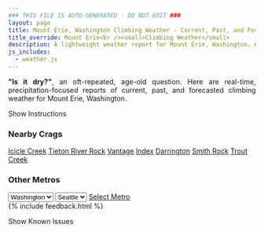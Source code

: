 ```yaml
---
### THIS FILE IS AUTO-GENERATED - DO NOT EDIT ###
layout: page
title: Mount Erie, Washington Climbing Weather - Current, Past, and Forecasted Report
title_override: Mount Erie<br /><small>Climbing Weather</small>
description: A lightweight weather report for Mount Erie, Washington. Optimized for slow internet connections.
js_includes:
  - weather.js
---
```


<section class="measure center lh-copy f5-ns f6 ph2 mv4" style="text-align: justify;">
<strong>"Is it dry?"</strong>, an oft-repeated, age-old question. Here are real-time,
precipitation-focused reports of current, past, and forecasted climbing weather for Mount Erie, Washington.
</section>

<p id="settings-toggle" class="mw5 b center tc hover-light-red black-70 pointer">Show Instructions</p>
<section id="settings" class="overflow-hidden" style="display:none;">
    <div class="mv2 ph2 center">
        <div class="fn f6 tc pv2">
            <p class="measure lh-copy center"><strong>Show/hide hourly forecasts</strong> by clicking the desired day.</p>
            <hr class="mw5 p0 mv2 o-60 b0 bt b--light-red light-red bg-light-red">
            <p class="measure lh-copy center"><strong>Current and Past conditions</strong> are measured by the nearest weather station. <strong>Forecast conditions</strong> are calculated and polled separately.</p>
            <hr class="mw5 p0 mv2 o-60 b0 bt b--light-red light-red bg-light-red">
            <p class="measure lh-copy center"><strong>Having issues?</strong> Try <a id="clear-cache" class="no-underline relative fancy-link light-red hover-light-red" href="#">clearing the local cache</a>.</p>
            <hr class="mw5 p0 mv2 o-60 b0 bt b--light-red light-red bg-light-red">
            <p class="measure lh-copy center">Weather data sourced from <a class="no-underline fancy-link relative light-red" target="_blank" href="https://www.weather.gov/documentation/services-web-api">weather.gov</a>.</p>
        </div>
    </div>
</section>
<section id="weather" data-crag="mount-erie-washington" class="mv4-ns mv3 ph2 center"></section>
<section id="nearby" class="tc lh-copy">
  <h3>Nearby Crags</h3>
<a class="nowrap no-underline fancy-link relative light-red mh3" href="/crags/icicle-creek-washington-weather.html">Icicle Creek</a>
<a class="nowrap no-underline fancy-link relative light-red mh3" href="/crags/tieton-river-rock-washington-weather.html">Tieton River Rock</a>
<a class="nowrap no-underline fancy-link relative light-red mh3" href="/crags/vantage-washington-weather.html">Vantage</a>
<a class="nowrap no-underline fancy-link relative light-red mh3" href="/crags/index-washington-weather.html">Index</a>
<a class="nowrap no-underline fancy-link relative light-red mh3" href="/crags/darrington-washington-weather.html">Darrington</a>
<a class="nowrap no-underline fancy-link relative light-red mh3" href="/crags/smith-rock-oregon-weather.html">Smith Rock</a>
<a class="nowrap no-underline fancy-link relative light-red mh3" href="/crags/trout-creek-oregon-weather.html">Trout Creek</a>
</section>
<section id="nearby" class="tc lh-copy">
  <h3>Other Metros</h3>
  <select class="ma1 bg-near-white pa2" id="stateSel">
    <option value="Texas">Texas</option>
    <option value="Washington" selected>Washington</option>
    <option value="Colorado">Colorado</option>
    <option value="Tennessee">Tennessee</option>
    <option value="Utah">Utah</option>
    <option value="California">California</option>
  </select>
  <select class="ma1 bg-near-white pa2" id="citySel">
    <option value="Seattle" selected>Seattle</option>
  </select>
  <a id="selectMetro" class="f6 link dim ph3 pv2 ma1 dib white bg-light-red" href="/crags/seattle-washington-weather.html">Select Metro</a>
  <script>
    var states = [];
    states["Texas"] = "Austin"
    states["Washington"] = "Seattle"
    states["Colorado"] = "Denver"
    states["Tennessee"] = "Nashville"
    states["Utah"] = "Salt Lake City"
    states["California"] = "San Francisco|Los Angeles"
  </script>
</section>
{% include feedback.html %}
<p id="issues-toggle" class="mw5 b center tc hover-light-red black-70 pointer">Show Known Issues</p>
<section id="issues" class="overflow-hidden tc f6">
</section>

<script>
  var weekly_SEW_123_109 = {"updated":"2022-07-29T04:40:25+00:00","units":"us","forecastGenerator":"BaselineForecastGenerator","generatedAt":"2022-07-29T08:39:36+00:00","updateTime":"2022-07-29T04:40:25+00:00","validTimes":"2022-07-28T22:00:00+00:00/P7DT6H","elevation":{"unitCode":"wmoUnit:m","value":238.9632},"periods":[{"number":1,"name":"Overnight","startTime":"2022-07-29T01:00:00-07:00","endTime":"2022-07-29T06:00:00-07:00","isDaytime":false,"temperature":60,"temperatureUnit":"F","temperatureTrend":null,"windSpeed":"5 mph","windDirection":"SSW","icon":"https://api.weather.gov/icons/land/night/few?size=medium","shortForecast":"Mostly Clear","detailedForecast":"Mostly clear, with a low around 60. South southwest wind around 5 mph."},{"number":2,"name":"Friday","startTime":"2022-07-29T06:00:00-07:00","endTime":"2022-07-29T18:00:00-07:00","isDaytime":true,"temperature":79,"temperatureUnit":"F","temperatureTrend":null,"windSpeed":"2 to 7 mph","windDirection":"SW","icon":"https://api.weather.gov/icons/land/day/few?size=medium","shortForecast":"Sunny","detailedForecast":"Sunny, with a high near 79. Southwest wind 2 to 7 mph."},{"number":3,"name":"Friday Night","startTime":"2022-07-29T18:00:00-07:00","endTime":"2022-07-30T06:00:00-07:00","isDaytime":false,"temperature":60,"temperatureUnit":"F","temperatureTrend":null,"windSpeed":"2 to 7 mph","windDirection":"SSW","icon":"https://api.weather.gov/icons/land/night/few?size=medium","shortForecast":"Mostly Clear","detailedForecast":"Mostly clear, with a low around 60. South southwest wind 2 to 7 mph."},{"number":4,"name":"Saturday","startTime":"2022-07-30T06:00:00-07:00","endTime":"2022-07-30T18:00:00-07:00","isDaytime":true,"temperature":80,"temperatureUnit":"F","temperatureTrend":null,"windSpeed":"3 mph","windDirection":"NNW","icon":"https://api.weather.gov/icons/land/day/few?size=medium","shortForecast":"Sunny","detailedForecast":"Sunny, with a high near 80. North northwest wind around 3 mph."},{"number":5,"name":"Saturday Night","startTime":"2022-07-30T18:00:00-07:00","endTime":"2022-07-31T06:00:00-07:00","isDaytime":false,"temperature":59,"temperatureUnit":"F","temperatureTrend":null,"windSpeed":"2 to 7 mph","windDirection":"NW","icon":"https://api.weather.gov/icons/land/night/few?size=medium","shortForecast":"Mostly Clear","detailedForecast":"Mostly clear, with a low around 59. Northwest wind 2 to 7 mph."},{"number":6,"name":"Sunday","startTime":"2022-07-31T06:00:00-07:00","endTime":"2022-07-31T18:00:00-07:00","isDaytime":true,"temperature":79,"temperatureUnit":"F","temperatureTrend":null,"windSpeed":"2 to 8 mph","windDirection":"WNW","icon":"https://api.weather.gov/icons/land/day/few?size=medium","shortForecast":"Sunny","detailedForecast":"Sunny, with a high near 79."},{"number":7,"name":"Sunday Night","startTime":"2022-07-31T18:00:00-07:00","endTime":"2022-08-01T06:00:00-07:00","isDaytime":false,"temperature":59,"temperatureUnit":"F","temperatureTrend":null,"windSpeed":"6 to 13 mph","windDirection":"SW","icon":"https://api.weather.gov/icons/land/night/sct/rain,20?size=medium","shortForecast":"Partly Cloudy then Slight Chance Light Rain","detailedForecast":"A slight chance of rain after 5am. Partly cloudy, with a low around 59. Chance of precipitation is 20%."},{"number":8,"name":"Monday","startTime":"2022-08-01T06:00:00-07:00","endTime":"2022-08-01T18:00:00-07:00","isDaytime":true,"temperature":73,"temperatureUnit":"F","temperatureTrend":null,"windSpeed":"9 to 14 mph","windDirection":"SSW","icon":"https://api.weather.gov/icons/land/day/rain/bkn?size=medium","shortForecast":"Slight Chance Light Rain then Partly Sunny","detailedForecast":"A slight chance of rain before 11am. Partly sunny, with a high near 73."},{"number":9,"name":"Monday Night","startTime":"2022-08-01T18:00:00-07:00","endTime":"2022-08-02T06:00:00-07:00","isDaytime":false,"temperature":57,"temperatureUnit":"F","temperatureTrend":null,"windSpeed":"15 mph","windDirection":"WSW","icon":"https://api.weather.gov/icons/land/night/rain?size=medium","shortForecast":"Slight Chance Light Rain","detailedForecast":"A slight chance of rain after 11pm. Mostly cloudy, with a low around 57."},{"number":10,"name":"Tuesday","startTime":"2022-08-02T06:00:00-07:00","endTime":"2022-08-02T18:00:00-07:00","isDaytime":true,"temperature":71,"temperatureUnit":"F","temperatureTrend":null,"windSpeed":"9 to 13 mph","windDirection":"SW","icon":"https://api.weather.gov/icons/land/day/rain?size=medium","shortForecast":"Slight Chance Light Rain","detailedForecast":"A slight chance of rain before 5pm. Partly sunny, with a high near 71."},{"number":11,"name":"Tuesday Night","startTime":"2022-08-02T18:00:00-07:00","endTime":"2022-08-03T06:00:00-07:00","isDaytime":false,"temperature":55,"temperatureUnit":"F","temperatureTrend":null,"windSpeed":"13 mph","windDirection":"WSW","icon":"https://api.weather.gov/icons/land/night/bkn/rain?size=medium","shortForecast":"Mostly Cloudy then Slight Chance Light Rain","detailedForecast":"A slight chance of rain after 5am. Mostly cloudy, with a low around 55."},{"number":12,"name":"Wednesday","startTime":"2022-08-03T06:00:00-07:00","endTime":"2022-08-03T18:00:00-07:00","isDaytime":true,"temperature":70,"temperatureUnit":"F","temperatureTrend":null,"windSpeed":"5 to 13 mph","windDirection":"WSW","icon":"https://api.weather.gov/icons/land/day/rain?size=medium","shortForecast":"Slight Chance Light Rain","detailedForecast":"A slight chance of rain. Partly sunny, with a high near 70."},{"number":13,"name":"Wednesday Night","startTime":"2022-08-03T18:00:00-07:00","endTime":"2022-08-04T06:00:00-07:00","isDaytime":false,"temperature":55,"temperatureUnit":"F","temperatureTrend":null,"windSpeed":"6 to 10 mph","windDirection":"WSW","icon":"https://api.weather.gov/icons/land/night/rain?size=medium","shortForecast":"Chance Light Rain","detailedForecast":"A chance of rain. Partly cloudy, with a low around 55."},{"number":14,"name":"Thursday","startTime":"2022-08-04T06:00:00-07:00","endTime":"2022-08-04T18:00:00-07:00","isDaytime":true,"temperature":70,"temperatureUnit":"F","temperatureTrend":null,"windSpeed":"7 mph","windDirection":"SW","icon":"https://api.weather.gov/icons/land/day/rain?size=medium","shortForecast":"Chance Light Rain","detailedForecast":"A chance of rain. Mostly sunny, with a high near 70."}]}
  var hourly_SEW_123_109 = {"@context":["https://geojson.org/geojson-ld/geojson-context.jsonld",{"@version":"1.1","wx":"https://api.weather.gov/ontology#","geo":"http://www.opengis.net/ont/geosparql#","unit":"http://codes.wmo.int/common/unit/","@vocab":"https://api.weather.gov/ontology#"}],"type":"Feature","geometry":{"type":"Polygon","coordinates":[[[-122.6330782,48.4707685],[-122.6267295,48.4503975],[-122.596024,48.454603500000005],[-122.6023661,48.474974700000004],[-122.6330782,48.4707685]]]},"properties":{"updated":"2022-07-29T04:40:25+00:00","units":"us","forecastGenerator":"HourlyForecastGenerator","generatedAt":"2022-07-29T08:39:37+00:00","updateTime":"2022-07-29T04:40:25+00:00","validTimes":"2022-07-28T22:00:00+00:00/P7DT6H","elevation":{"unitCode":"wmoUnit:m","value":238.9632},"periods":[{"number":1,"name":"","startTime":"2022-07-29T01:00:00-07:00","endTime":"2022-07-29T02:00:00-07:00","isDaytime":false,"temperature":63,"temperatureUnit":"F","temperatureTrend":null,"windSpeed":"5 mph","windDirection":"SSW","icon":"https://api.weather.gov/icons/land/night/few?size=small","shortForecast":"Mostly Clear","detailedForecast":""},{"number":2,"name":"","startTime":"2022-07-29T02:00:00-07:00","endTime":"2022-07-29T03:00:00-07:00","isDaytime":false,"temperature":62,"temperatureUnit":"F","temperatureTrend":null,"windSpeed":"5 mph","windDirection":"S","icon":"https://api.weather.gov/icons/land/night/few?size=small","shortForecast":"Mostly Clear","detailedForecast":""},{"number":3,"name":"","startTime":"2022-07-29T03:00:00-07:00","endTime":"2022-07-29T04:00:00-07:00","isDaytime":false,"temperature":62,"temperatureUnit":"F","temperatureTrend":null,"windSpeed":"5 mph","windDirection":"S","icon":"https://api.weather.gov/icons/land/night/few?size=small","shortForecast":"Mostly Clear","detailedForecast":""},{"number":4,"name":"","startTime":"2022-07-29T04:00:00-07:00","endTime":"2022-07-29T05:00:00-07:00","isDaytime":false,"temperature":61,"temperatureUnit":"F","temperatureTrend":null,"windSpeed":"5 mph","windDirection":"S","icon":"https://api.weather.gov/icons/land/night/few?size=small","shortForecast":"Mostly Clear","detailedForecast":""},{"number":5,"name":"","startTime":"2022-07-29T05:00:00-07:00","endTime":"2022-07-29T06:00:00-07:00","isDaytime":false,"temperature":60,"temperatureUnit":"F","temperatureTrend":null,"windSpeed":"3 mph","windDirection":"S","icon":"https://api.weather.gov/icons/land/night/few?size=small","shortForecast":"Mostly Clear","detailedForecast":""},{"number":6,"name":"","startTime":"2022-07-29T06:00:00-07:00","endTime":"2022-07-29T07:00:00-07:00","isDaytime":true,"temperature":61,"temperatureUnit":"F","temperatureTrend":null,"windSpeed":"3 mph","windDirection":"S","icon":"https://api.weather.gov/icons/land/day/few?size=small","shortForecast":"Sunny","detailedForecast":""},{"number":7,"name":"","startTime":"2022-07-29T07:00:00-07:00","endTime":"2022-07-29T08:00:00-07:00","isDaytime":true,"temperature":63,"temperatureUnit":"F","temperatureTrend":null,"windSpeed":"3 mph","windDirection":"S","icon":"https://api.weather.gov/icons/land/day/few?size=small","shortForecast":"Sunny","detailedForecast":""},{"number":8,"name":"","startTime":"2022-07-29T08:00:00-07:00","endTime":"2022-07-29T09:00:00-07:00","isDaytime":true,"temperature":65,"temperatureUnit":"F","temperatureTrend":null,"windSpeed":"2 mph","windDirection":"SSW","icon":"https://api.weather.gov/icons/land/day/few?size=small","shortForecast":"Sunny","detailedForecast":""},{"number":9,"name":"","startTime":"2022-07-29T09:00:00-07:00","endTime":"2022-07-29T10:00:00-07:00","isDaytime":true,"temperature":68,"temperatureUnit":"F","temperatureTrend":null,"windSpeed":"2 mph","windDirection":"SSW","icon":"https://api.weather.gov/icons/land/day/few?size=small","shortForecast":"Sunny","detailedForecast":""},{"number":10,"name":"","startTime":"2022-07-29T10:00:00-07:00","endTime":"2022-07-29T11:00:00-07:00","isDaytime":true,"temperature":70,"temperatureUnit":"F","temperatureTrend":null,"windSpeed":"2 mph","windDirection":"SSW","icon":"https://api.weather.gov/icons/land/day/few?size=small","shortForecast":"Sunny","detailedForecast":""},{"number":11,"name":"","startTime":"2022-07-29T11:00:00-07:00","endTime":"2022-07-29T12:00:00-07:00","isDaytime":true,"temperature":73,"temperatureUnit":"F","temperatureTrend":null,"windSpeed":"2 mph","windDirection":"SW","icon":"https://api.weather.gov/icons/land/day/few?size=small","shortForecast":"Sunny","detailedForecast":""},{"number":12,"name":"","startTime":"2022-07-29T12:00:00-07:00","endTime":"2022-07-29T13:00:00-07:00","isDaytime":true,"temperature":75,"temperatureUnit":"F","temperatureTrend":null,"windSpeed":"2 mph","windDirection":"SW","icon":"https://api.weather.gov/icons/land/day/skc?size=small","shortForecast":"Sunny","detailedForecast":""},{"number":13,"name":"","startTime":"2022-07-29T13:00:00-07:00","endTime":"2022-07-29T14:00:00-07:00","isDaytime":true,"temperature":76,"temperatureUnit":"F","temperatureTrend":null,"windSpeed":"2 mph","windDirection":"SW","icon":"https://api.weather.gov/icons/land/day/few?size=small","shortForecast":"Sunny","detailedForecast":""},{"number":14,"name":"","startTime":"2022-07-29T14:00:00-07:00","endTime":"2022-07-29T15:00:00-07:00","isDaytime":true,"temperature":77,"temperatureUnit":"F","temperatureTrend":null,"windSpeed":"6 mph","windDirection":"WSW","icon":"https://api.weather.gov/icons/land/day/few?size=small","shortForecast":"Sunny","detailedForecast":""},{"number":15,"name":"","startTime":"2022-07-29T15:00:00-07:00","endTime":"2022-07-29T16:00:00-07:00","isDaytime":true,"temperature":77,"temperatureUnit":"F","temperatureTrend":null,"windSpeed":"6 mph","windDirection":"WSW","icon":"https://api.weather.gov/icons/land/day/few?size=small","shortForecast":"Sunny","detailedForecast":""},{"number":16,"name":"","startTime":"2022-07-29T16:00:00-07:00","endTime":"2022-07-29T17:00:00-07:00","isDaytime":true,"temperature":78,"temperatureUnit":"F","temperatureTrend":null,"windSpeed":"6 mph","windDirection":"WSW","icon":"https://api.weather.gov/icons/land/day/few?size=small","shortForecast":"Sunny","detailedForecast":""},{"number":17,"name":"","startTime":"2022-07-29T17:00:00-07:00","endTime":"2022-07-29T18:00:00-07:00","isDaytime":true,"temperature":78,"temperatureUnit":"F","temperatureTrend":null,"windSpeed":"7 mph","windDirection":"SW","icon":"https://api.weather.gov/icons/land/day/few?size=small","shortForecast":"Sunny","detailedForecast":""},{"number":18,"name":"","startTime":"2022-07-29T18:00:00-07:00","endTime":"2022-07-29T19:00:00-07:00","isDaytime":false,"temperature":78,"temperatureUnit":"F","temperatureTrend":null,"windSpeed":"7 mph","windDirection":"SW","icon":"https://api.weather.gov/icons/land/night/few?size=small","shortForecast":"Mostly Clear","detailedForecast":""},{"number":19,"name":"","startTime":"2022-07-29T19:00:00-07:00","endTime":"2022-07-29T20:00:00-07:00","isDaytime":false,"temperature":76,"temperatureUnit":"F","temperatureTrend":null,"windSpeed":"7 mph","windDirection":"SW","icon":"https://api.weather.gov/icons/land/night/few?size=small","shortForecast":"Mostly Clear","detailedForecast":""},{"number":20,"name":"","startTime":"2022-07-29T20:00:00-07:00","endTime":"2022-07-29T21:00:00-07:00","isDaytime":false,"temperature":72,"temperatureUnit":"F","temperatureTrend":null,"windSpeed":"6 mph","windDirection":"SW","icon":"https://api.weather.gov/icons/land/night/few?size=small","shortForecast":"Mostly Clear","detailedForecast":""},{"number":21,"name":"","startTime":"2022-07-29T21:00:00-07:00","endTime":"2022-07-29T22:00:00-07:00","isDaytime":false,"temperature":69,"temperatureUnit":"F","temperatureTrend":null,"windSpeed":"6 mph","windDirection":"SW","icon":"https://api.weather.gov/icons/land/night/few?size=small","shortForecast":"Mostly Clear","detailedForecast":""},{"number":22,"name":"","startTime":"2022-07-29T22:00:00-07:00","endTime":"2022-07-29T23:00:00-07:00","isDaytime":false,"temperature":67,"temperatureUnit":"F","temperatureTrend":null,"windSpeed":"6 mph","windDirection":"SW","icon":"https://api.weather.gov/icons/land/night/skc?size=small","shortForecast":"Clear","detailedForecast":""},{"number":23,"name":"","startTime":"2022-07-29T23:00:00-07:00","endTime":"2022-07-30T00:00:00-07:00","isDaytime":false,"temperature":65,"temperatureUnit":"F","temperatureTrend":null,"windSpeed":"3 mph","windDirection":"SSW","icon":"https://api.weather.gov/icons/land/night/few?size=small","shortForecast":"Mostly Clear","detailedForecast":""},{"number":24,"name":"","startTime":"2022-07-30T00:00:00-07:00","endTime":"2022-07-30T01:00:00-07:00","isDaytime":false,"temperature":64,"temperatureUnit":"F","temperatureTrend":null,"windSpeed":"3 mph","windDirection":"SSW","icon":"https://api.weather.gov/icons/land/night/few?size=small","shortForecast":"Mostly Clear","detailedForecast":""},{"number":25,"name":"","startTime":"2022-07-30T01:00:00-07:00","endTime":"2022-07-30T02:00:00-07:00","isDaytime":false,"temperature":63,"temperatureUnit":"F","temperatureTrend":null,"windSpeed":"3 mph","windDirection":"SSW","icon":"https://api.weather.gov/icons/land/night/few?size=small","shortForecast":"Mostly Clear","detailedForecast":""},{"number":26,"name":"","startTime":"2022-07-30T02:00:00-07:00","endTime":"2022-07-30T03:00:00-07:00","isDaytime":false,"temperature":62,"temperatureUnit":"F","temperatureTrend":null,"windSpeed":"2 mph","windDirection":"S","icon":"https://api.weather.gov/icons/land/night/few?size=small","shortForecast":"Mostly Clear","detailedForecast":""},{"number":27,"name":"","startTime":"2022-07-30T03:00:00-07:00","endTime":"2022-07-30T04:00:00-07:00","isDaytime":false,"temperature":61,"temperatureUnit":"F","temperatureTrend":null,"windSpeed":"2 mph","windDirection":"S","icon":"https://api.weather.gov/icons/land/night/few?size=small","shortForecast":"Mostly Clear","detailedForecast":""},{"number":28,"name":"","startTime":"2022-07-30T04:00:00-07:00","endTime":"2022-07-30T05:00:00-07:00","isDaytime":false,"temperature":61,"temperatureUnit":"F","temperatureTrend":null,"windSpeed":"2 mph","windDirection":"S","icon":"https://api.weather.gov/icons/land/night/few?size=small","shortForecast":"Mostly Clear","detailedForecast":""},{"number":29,"name":"","startTime":"2022-07-30T05:00:00-07:00","endTime":"2022-07-30T06:00:00-07:00","isDaytime":false,"temperature":61,"temperatureUnit":"F","temperatureTrend":null,"windSpeed":"2 mph","windDirection":"ESE","icon":"https://api.weather.gov/icons/land/night/few?size=small","shortForecast":"Mostly Clear","detailedForecast":""},{"number":30,"name":"","startTime":"2022-07-30T06:00:00-07:00","endTime":"2022-07-30T07:00:00-07:00","isDaytime":true,"temperature":62,"temperatureUnit":"F","temperatureTrend":null,"windSpeed":"2 mph","windDirection":"ESE","icon":"https://api.weather.gov/icons/land/day/few?size=small","shortForecast":"Sunny","detailedForecast":""},{"number":31,"name":"","startTime":"2022-07-30T07:00:00-07:00","endTime":"2022-07-30T08:00:00-07:00","isDaytime":true,"temperature":64,"temperatureUnit":"F","temperatureTrend":null,"windSpeed":"2 mph","windDirection":"ESE","icon":"https://api.weather.gov/icons/land/day/few?size=small","shortForecast":"Sunny","detailedForecast":""},{"number":32,"name":"","startTime":"2022-07-30T08:00:00-07:00","endTime":"2022-07-30T09:00:00-07:00","isDaytime":true,"temperature":66,"temperatureUnit":"F","temperatureTrend":null,"windSpeed":"2 mph","windDirection":"N","icon":"https://api.weather.gov/icons/land/day/few?size=small","shortForecast":"Sunny","detailedForecast":""},{"number":33,"name":"","startTime":"2022-07-30T09:00:00-07:00","endTime":"2022-07-30T10:00:00-07:00","isDaytime":true,"temperature":68,"temperatureUnit":"F","temperatureTrend":null,"windSpeed":"2 mph","windDirection":"N","icon":"https://api.weather.gov/icons/land/day/few?size=small","shortForecast":"Sunny","detailedForecast":""},{"number":34,"name":"","startTime":"2022-07-30T10:00:00-07:00","endTime":"2022-07-30T11:00:00-07:00","isDaytime":true,"temperature":71,"temperatureUnit":"F","temperatureTrend":null,"windSpeed":"2 mph","windDirection":"N","icon":"https://api.weather.gov/icons/land/day/few?size=small","shortForecast":"Sunny","detailedForecast":""},{"number":35,"name":"","startTime":"2022-07-30T11:00:00-07:00","endTime":"2022-07-30T12:00:00-07:00","isDaytime":true,"temperature":73,"temperatureUnit":"F","temperatureTrend":null,"windSpeed":"3 mph","windDirection":"NW","icon":"https://api.weather.gov/icons/land/day/few?size=small","shortForecast":"Sunny","detailedForecast":""},{"number":36,"name":"","startTime":"2022-07-30T12:00:00-07:00","endTime":"2022-07-30T13:00:00-07:00","isDaytime":true,"temperature":75,"temperatureUnit":"F","temperatureTrend":null,"windSpeed":"3 mph","windDirection":"NW","icon":"https://api.weather.gov/icons/land/day/few?size=small","shortForecast":"Sunny","detailedForecast":""},{"number":37,"name":"","startTime":"2022-07-30T13:00:00-07:00","endTime":"2022-07-30T14:00:00-07:00","isDaytime":true,"temperature":76,"temperatureUnit":"F","temperatureTrend":null,"windSpeed":"3 mph","windDirection":"NW","icon":"https://api.weather.gov/icons/land/day/few?size=small","shortForecast":"Sunny","detailedForecast":""},{"number":38,"name":"","startTime":"2022-07-30T14:00:00-07:00","endTime":"2022-07-30T15:00:00-07:00","isDaytime":true,"temperature":77,"temperatureUnit":"F","temperatureTrend":null,"windSpeed":"3 mph","windDirection":"WNW","icon":"https://api.weather.gov/icons/land/day/few?size=small","shortForecast":"Sunny","detailedForecast":""},{"number":39,"name":"","startTime":"2022-07-30T15:00:00-07:00","endTime":"2022-07-30T16:00:00-07:00","isDaytime":true,"temperature":78,"temperatureUnit":"F","temperatureTrend":null,"windSpeed":"3 mph","windDirection":"WNW","icon":"https://api.weather.gov/icons/land/day/few?size=small","shortForecast":"Sunny","detailedForecast":""},{"number":40,"name":"","startTime":"2022-07-30T16:00:00-07:00","endTime":"2022-07-30T17:00:00-07:00","isDaytime":true,"temperature":78,"temperatureUnit":"F","temperatureTrend":null,"windSpeed":"3 mph","windDirection":"WNW","icon":"https://api.weather.gov/icons/land/day/few?size=small","shortForecast":"Sunny","detailedForecast":""},{"number":41,"name":"","startTime":"2022-07-30T17:00:00-07:00","endTime":"2022-07-30T18:00:00-07:00","isDaytime":true,"temperature":78,"temperatureUnit":"F","temperatureTrend":null,"windSpeed":"3 mph","windDirection":"WNW","icon":"https://api.weather.gov/icons/land/day/few?size=small","shortForecast":"Sunny","detailedForecast":""},{"number":42,"name":"","startTime":"2022-07-30T18:00:00-07:00","endTime":"2022-07-30T19:00:00-07:00","isDaytime":false,"temperature":77,"temperatureUnit":"F","temperatureTrend":null,"windSpeed":"3 mph","windDirection":"WNW","icon":"https://api.weather.gov/icons/land/night/few?size=small","shortForecast":"Mostly Clear","detailedForecast":""},{"number":43,"name":"","startTime":"2022-07-30T19:00:00-07:00","endTime":"2022-07-30T20:00:00-07:00","isDaytime":false,"temperature":75,"temperatureUnit":"F","temperatureTrend":null,"windSpeed":"3 mph","windDirection":"WNW","icon":"https://api.weather.gov/icons/land/night/few?size=small","shortForecast":"Mostly Clear","detailedForecast":""},{"number":44,"name":"","startTime":"2022-07-30T20:00:00-07:00","endTime":"2022-07-30T21:00:00-07:00","isDaytime":false,"temperature":73,"temperatureUnit":"F","temperatureTrend":null,"windSpeed":"2 mph","windDirection":"W","icon":"https://api.weather.gov/icons/land/night/few?size=small","shortForecast":"Mostly Clear","detailedForecast":""},{"number":45,"name":"","startTime":"2022-07-30T21:00:00-07:00","endTime":"2022-07-30T22:00:00-07:00","isDaytime":false,"temperature":71,"temperatureUnit":"F","temperatureTrend":null,"windSpeed":"2 mph","windDirection":"W","icon":"https://api.weather.gov/icons/land/night/few?size=small","shortForecast":"Mostly Clear","detailedForecast":""},{"number":46,"name":"","startTime":"2022-07-30T22:00:00-07:00","endTime":"2022-07-30T23:00:00-07:00","isDaytime":false,"temperature":68,"temperatureUnit":"F","temperatureTrend":null,"windSpeed":"2 mph","windDirection":"W","icon":"https://api.weather.gov/icons/land/night/few?size=small","shortForecast":"Mostly Clear","detailedForecast":""},{"number":47,"name":"","startTime":"2022-07-30T23:00:00-07:00","endTime":"2022-07-31T00:00:00-07:00","isDaytime":false,"temperature":66,"temperatureUnit":"F","temperatureTrend":null,"windSpeed":"2 mph","windDirection":"NNW","icon":"https://api.weather.gov/icons/land/night/few?size=small","shortForecast":"Mostly Clear","detailedForecast":""},{"number":48,"name":"","startTime":"2022-07-31T00:00:00-07:00","endTime":"2022-07-31T01:00:00-07:00","isDaytime":false,"temperature":65,"temperatureUnit":"F","temperatureTrend":null,"windSpeed":"2 mph","windDirection":"NNW","icon":"https://api.weather.gov/icons/land/night/few?size=small","shortForecast":"Mostly Clear","detailedForecast":""},{"number":49,"name":"","startTime":"2022-07-31T01:00:00-07:00","endTime":"2022-07-31T02:00:00-07:00","isDaytime":false,"temperature":64,"temperatureUnit":"F","temperatureTrend":null,"windSpeed":"2 mph","windDirection":"NNW","icon":"https://api.weather.gov/icons/land/night/few?size=small","shortForecast":"Mostly Clear","detailedForecast":""},{"number":50,"name":"","startTime":"2022-07-31T02:00:00-07:00","endTime":"2022-07-31T03:00:00-07:00","isDaytime":false,"temperature":63,"temperatureUnit":"F","temperatureTrend":null,"windSpeed":"5 mph","windDirection":"N","icon":"https://api.weather.gov/icons/land/night/few?size=small","shortForecast":"Mostly Clear","detailedForecast":""},{"number":51,"name":"","startTime":"2022-07-31T03:00:00-07:00","endTime":"2022-07-31T04:00:00-07:00","isDaytime":false,"temperature":62,"temperatureUnit":"F","temperatureTrend":null,"windSpeed":"5 mph","windDirection":"N","icon":"https://api.weather.gov/icons/land/night/few?size=small","shortForecast":"Mostly Clear","detailedForecast":""},{"number":52,"name":"","startTime":"2022-07-31T04:00:00-07:00","endTime":"2022-07-31T05:00:00-07:00","isDaytime":false,"temperature":61,"temperatureUnit":"F","temperatureTrend":null,"windSpeed":"5 mph","windDirection":"N","icon":"https://api.weather.gov/icons/land/night/few?size=small","shortForecast":"Mostly Clear","detailedForecast":""},{"number":53,"name":"","startTime":"2022-07-31T05:00:00-07:00","endTime":"2022-07-31T06:00:00-07:00","isDaytime":false,"temperature":61,"temperatureUnit":"F","temperatureTrend":null,"windSpeed":"7 mph","windDirection":"NNW","icon":"https://api.weather.gov/icons/land/night/few?size=small","shortForecast":"Mostly Clear","detailedForecast":""},{"number":54,"name":"","startTime":"2022-07-31T06:00:00-07:00","endTime":"2022-07-31T07:00:00-07:00","isDaytime":true,"temperature":62,"temperatureUnit":"F","temperatureTrend":null,"windSpeed":"7 mph","windDirection":"NNW","icon":"https://api.weather.gov/icons/land/day/few?size=small","shortForecast":"Sunny","detailedForecast":""},{"number":55,"name":"","startTime":"2022-07-31T07:00:00-07:00","endTime":"2022-07-31T08:00:00-07:00","isDaytime":true,"temperature":63,"temperatureUnit":"F","temperatureTrend":null,"windSpeed":"7 mph","windDirection":"NNW","icon":"https://api.weather.gov/icons/land/day/few?size=small","shortForecast":"Sunny","detailedForecast":""},{"number":56,"name":"","startTime":"2022-07-31T08:00:00-07:00","endTime":"2022-07-31T09:00:00-07:00","isDaytime":true,"temperature":65,"temperatureUnit":"F","temperatureTrend":null,"windSpeed":"6 mph","windDirection":"NNW","icon":"https://api.weather.gov/icons/land/day/few?size=small","shortForecast":"Sunny","detailedForecast":""},{"number":57,"name":"","startTime":"2022-07-31T09:00:00-07:00","endTime":"2022-07-31T10:00:00-07:00","isDaytime":true,"temperature":67,"temperatureUnit":"F","temperatureTrend":null,"windSpeed":"6 mph","windDirection":"NNW","icon":"https://api.weather.gov/icons/land/day/few?size=small","shortForecast":"Sunny","detailedForecast":""},{"number":58,"name":"","startTime":"2022-07-31T10:00:00-07:00","endTime":"2022-07-31T11:00:00-07:00","isDaytime":true,"temperature":70,"temperatureUnit":"F","temperatureTrend":null,"windSpeed":"6 mph","windDirection":"NNW","icon":"https://api.weather.gov/icons/land/day/few?size=small","shortForecast":"Sunny","detailedForecast":""},{"number":59,"name":"","startTime":"2022-07-31T11:00:00-07:00","endTime":"2022-07-31T12:00:00-07:00","isDaytime":true,"temperature":72,"temperatureUnit":"F","temperatureTrend":null,"windSpeed":"2 mph","windDirection":"WNW","icon":"https://api.weather.gov/icons/land/day/few?size=small","shortForecast":"Sunny","detailedForecast":""},{"number":60,"name":"","startTime":"2022-07-31T12:00:00-07:00","endTime":"2022-07-31T13:00:00-07:00","isDaytime":true,"temperature":74,"temperatureUnit":"F","temperatureTrend":null,"windSpeed":"2 mph","windDirection":"WNW","icon":"https://api.weather.gov/icons/land/day/few?size=small","shortForecast":"Sunny","detailedForecast":""},{"number":61,"name":"","startTime":"2022-07-31T13:00:00-07:00","endTime":"2022-07-31T14:00:00-07:00","isDaytime":true,"temperature":76,"temperatureUnit":"F","temperatureTrend":null,"windSpeed":"2 mph","windDirection":"WNW","icon":"https://api.weather.gov/icons/land/day/few?size=small","shortForecast":"Sunny","detailedForecast":""},{"number":62,"name":"","startTime":"2022-07-31T14:00:00-07:00","endTime":"2022-07-31T15:00:00-07:00","isDaytime":true,"temperature":77,"temperatureUnit":"F","temperatureTrend":null,"windSpeed":"7 mph","windDirection":"NW","icon":"https://api.weather.gov/icons/land/day/few?size=small","shortForecast":"Sunny","detailedForecast":""},{"number":63,"name":"","startTime":"2022-07-31T15:00:00-07:00","endTime":"2022-07-31T16:00:00-07:00","isDaytime":true,"temperature":78,"temperatureUnit":"F","temperatureTrend":null,"windSpeed":"7 mph","windDirection":"NW","icon":"https://api.weather.gov/icons/land/day/few?size=small","shortForecast":"Sunny","detailedForecast":""},{"number":64,"name":"","startTime":"2022-07-31T16:00:00-07:00","endTime":"2022-07-31T17:00:00-07:00","isDaytime":true,"temperature":78,"temperatureUnit":"F","temperatureTrend":null,"windSpeed":"7 mph","windDirection":"NW","icon":"https://api.weather.gov/icons/land/day/few?size=small","shortForecast":"Sunny","detailedForecast":""},{"number":65,"name":"","startTime":"2022-07-31T17:00:00-07:00","endTime":"2022-07-31T18:00:00-07:00","isDaytime":true,"temperature":78,"temperatureUnit":"F","temperatureTrend":null,"windSpeed":"8 mph","windDirection":"W","icon":"https://api.weather.gov/icons/land/day/few?size=small","shortForecast":"Sunny","detailedForecast":""},{"number":66,"name":"","startTime":"2022-07-31T18:00:00-07:00","endTime":"2022-07-31T19:00:00-07:00","isDaytime":false,"temperature":77,"temperatureUnit":"F","temperatureTrend":null,"windSpeed":"8 mph","windDirection":"W","icon":"https://api.weather.gov/icons/land/night/few?size=small","shortForecast":"Mostly Clear","detailedForecast":""},{"number":67,"name":"","startTime":"2022-07-31T19:00:00-07:00","endTime":"2022-07-31T20:00:00-07:00","isDaytime":false,"temperature":75,"temperatureUnit":"F","temperatureTrend":null,"windSpeed":"8 mph","windDirection":"W","icon":"https://api.weather.gov/icons/land/night/few?size=small","shortForecast":"Mostly Clear","detailedForecast":""},{"number":68,"name":"","startTime":"2022-07-31T20:00:00-07:00","endTime":"2022-07-31T21:00:00-07:00","isDaytime":false,"temperature":72,"temperatureUnit":"F","temperatureTrend":null,"windSpeed":"7 mph","windDirection":"WSW","icon":"https://api.weather.gov/icons/land/night/sct?size=small","shortForecast":"Partly Cloudy","detailedForecast":""},{"number":69,"name":"","startTime":"2022-07-31T21:00:00-07:00","endTime":"2022-07-31T22:00:00-07:00","isDaytime":false,"temperature":69,"temperatureUnit":"F","temperatureTrend":null,"windSpeed":"7 mph","windDirection":"WSW","icon":"https://api.weather.gov/icons/land/night/sct?size=small","shortForecast":"Partly Cloudy","detailedForecast":""},{"number":70,"name":"","startTime":"2022-07-31T22:00:00-07:00","endTime":"2022-07-31T23:00:00-07:00","isDaytime":false,"temperature":66,"temperatureUnit":"F","temperatureTrend":null,"windSpeed":"7 mph","windDirection":"WSW","icon":"https://api.weather.gov/icons/land/night/sct?size=small","shortForecast":"Partly Cloudy","detailedForecast":""},{"number":71,"name":"","startTime":"2022-07-31T23:00:00-07:00","endTime":"2022-08-01T00:00:00-07:00","isDaytime":false,"temperature":64,"temperatureUnit":"F","temperatureTrend":null,"windSpeed":"6 mph","windDirection":"SSW","icon":"https://api.weather.gov/icons/land/night/sct?size=small","shortForecast":"Partly Cloudy","detailedForecast":""},{"number":72,"name":"","startTime":"2022-08-01T00:00:00-07:00","endTime":"2022-08-01T01:00:00-07:00","isDaytime":false,"temperature":62,"temperatureUnit":"F","temperatureTrend":null,"windSpeed":"6 mph","windDirection":"SSW","icon":"https://api.weather.gov/icons/land/night/sct?size=small","shortForecast":"Partly Cloudy","detailedForecast":""},{"number":73,"name":"","startTime":"2022-08-01T01:00:00-07:00","endTime":"2022-08-01T02:00:00-07:00","isDaytime":false,"temperature":62,"temperatureUnit":"F","temperatureTrend":null,"windSpeed":"6 mph","windDirection":"SSW","icon":"https://api.weather.gov/icons/land/night/sct?size=small","shortForecast":"Partly Cloudy","detailedForecast":""},{"number":74,"name":"","startTime":"2022-08-01T02:00:00-07:00","endTime":"2022-08-01T03:00:00-07:00","isDaytime":false,"temperature":61,"temperatureUnit":"F","temperatureTrend":null,"windSpeed":"13 mph","windDirection":"SSW","icon":"https://api.weather.gov/icons/land/night/sct?size=small","shortForecast":"Partly Cloudy","detailedForecast":""},{"number":75,"name":"","startTime":"2022-08-01T03:00:00-07:00","endTime":"2022-08-01T04:00:00-07:00","isDaytime":false,"temperature":60,"temperatureUnit":"F","temperatureTrend":null,"windSpeed":"13 mph","windDirection":"SSW","icon":"https://api.weather.gov/icons/land/night/sct?size=small","shortForecast":"Partly Cloudy","detailedForecast":""},{"number":76,"name":"","startTime":"2022-08-01T04:00:00-07:00","endTime":"2022-08-01T05:00:00-07:00","isDaytime":false,"temperature":60,"temperatureUnit":"F","temperatureTrend":null,"windSpeed":"13 mph","windDirection":"SSW","icon":"https://api.weather.gov/icons/land/night/sct?size=small","shortForecast":"Partly Cloudy","detailedForecast":""},{"number":77,"name":"","startTime":"2022-08-01T05:00:00-07:00","endTime":"2022-08-01T06:00:00-07:00","isDaytime":false,"temperature":60,"temperatureUnit":"F","temperatureTrend":null,"windSpeed":"9 mph","windDirection":"SSE","icon":"https://api.weather.gov/icons/land/night/rain?size=small","shortForecast":"Slight Chance Light Rain","detailedForecast":""},{"number":78,"name":"","startTime":"2022-08-01T06:00:00-07:00","endTime":"2022-08-01T07:00:00-07:00","isDaytime":true,"temperature":61,"temperatureUnit":"F","temperatureTrend":null,"windSpeed":"9 mph","windDirection":"SSE","icon":"https://api.weather.gov/icons/land/day/rain?size=small","shortForecast":"Slight Chance Light Rain","detailedForecast":""},{"number":79,"name":"","startTime":"2022-08-01T07:00:00-07:00","endTime":"2022-08-01T08:00:00-07:00","isDaytime":true,"temperature":62,"temperatureUnit":"F","temperatureTrend":null,"windSpeed":"9 mph","windDirection":"SSE","icon":"https://api.weather.gov/icons/land/day/rain?size=small","shortForecast":"Slight Chance Light Rain","detailedForecast":""},{"number":80,"name":"","startTime":"2022-08-01T08:00:00-07:00","endTime":"2022-08-01T09:00:00-07:00","isDaytime":true,"temperature":63,"temperatureUnit":"F","temperatureTrend":null,"windSpeed":"10 mph","windDirection":"S","icon":"https://api.weather.gov/icons/land/day/rain?size=small","shortForecast":"Slight Chance Light Rain","detailedForecast":""},{"number":81,"name":"","startTime":"2022-08-01T09:00:00-07:00","endTime":"2022-08-01T10:00:00-07:00","isDaytime":true,"temperature":64,"temperatureUnit":"F","temperatureTrend":null,"windSpeed":"10 mph","windDirection":"S","icon":"https://api.weather.gov/icons/land/day/rain?size=small","shortForecast":"Slight Chance Light Rain","detailedForecast":""},{"number":82,"name":"","startTime":"2022-08-01T10:00:00-07:00","endTime":"2022-08-01T11:00:00-07:00","isDaytime":true,"temperature":66,"temperatureUnit":"F","temperatureTrend":null,"windSpeed":"10 mph","windDirection":"S","icon":"https://api.weather.gov/icons/land/day/rain?size=small","shortForecast":"Slight Chance Light Rain","detailedForecast":""},{"number":83,"name":"","startTime":"2022-08-01T11:00:00-07:00","endTime":"2022-08-01T12:00:00-07:00","isDaytime":true,"temperature":67,"temperatureUnit":"F","temperatureTrend":null,"windSpeed":"9 mph","windDirection":"SSW","icon":"https://api.weather.gov/icons/land/day/bkn?size=small","shortForecast":"Partly Sunny","detailedForecast":""},{"number":84,"name":"","startTime":"2022-08-01T12:00:00-07:00","endTime":"2022-08-01T13:00:00-07:00","isDaytime":true,"temperature":68,"temperatureUnit":"F","temperatureTrend":null,"windSpeed":"9 mph","windDirection":"SSW","icon":"https://api.weather.gov/icons/land/day/bkn?size=small","shortForecast":"Partly Sunny","detailedForecast":""},{"number":85,"name":"","startTime":"2022-08-01T13:00:00-07:00","endTime":"2022-08-01T14:00:00-07:00","isDaytime":true,"temperature":69,"temperatureUnit":"F","temperatureTrend":null,"windSpeed":"9 mph","windDirection":"SSW","icon":"https://api.weather.gov/icons/land/day/bkn?size=small","shortForecast":"Partly Sunny","detailedForecast":""},{"number":86,"name":"","startTime":"2022-08-01T14:00:00-07:00","endTime":"2022-08-01T15:00:00-07:00","isDaytime":true,"temperature":70,"temperatureUnit":"F","temperatureTrend":null,"windSpeed":"12 mph","windDirection":"SW","icon":"https://api.weather.gov/icons/land/day/bkn?size=small","shortForecast":"Partly Sunny","detailedForecast":""},{"number":87,"name":"","startTime":"2022-08-01T15:00:00-07:00","endTime":"2022-08-01T16:00:00-07:00","isDaytime":true,"temperature":71,"temperatureUnit":"F","temperatureTrend":null,"windSpeed":"12 mph","windDirection":"SW","icon":"https://api.weather.gov/icons/land/day/bkn?size=small","shortForecast":"Partly Sunny","detailedForecast":""},{"number":88,"name":"","startTime":"2022-08-01T16:00:00-07:00","endTime":"2022-08-01T17:00:00-07:00","isDaytime":true,"temperature":71,"temperatureUnit":"F","temperatureTrend":null,"windSpeed":"12 mph","windDirection":"SW","icon":"https://api.weather.gov/icons/land/day/bkn?size=small","shortForecast":"Partly Sunny","detailedForecast":""},{"number":89,"name":"","startTime":"2022-08-01T17:00:00-07:00","endTime":"2022-08-01T18:00:00-07:00","isDaytime":true,"temperature":71,"temperatureUnit":"F","temperatureTrend":null,"windSpeed":"14 mph","windDirection":"WSW","icon":"https://api.weather.gov/icons/land/day/sct?size=small","shortForecast":"Mostly Sunny","detailedForecast":""},{"number":90,"name":"","startTime":"2022-08-01T18:00:00-07:00","endTime":"2022-08-01T19:00:00-07:00","isDaytime":false,"temperature":70,"temperatureUnit":"F","temperatureTrend":null,"windSpeed":"14 mph","windDirection":"WSW","icon":"https://api.weather.gov/icons/land/night/sct?size=small","shortForecast":"Partly Cloudy","detailedForecast":""},{"number":91,"name":"","startTime":"2022-08-01T19:00:00-07:00","endTime":"2022-08-01T20:00:00-07:00","isDaytime":false,"temperature":69,"temperatureUnit":"F","temperatureTrend":null,"windSpeed":"14 mph","windDirection":"WSW","icon":"https://api.weather.gov/icons/land/night/sct?size=small","shortForecast":"Partly Cloudy","detailedForecast":""},{"number":92,"name":"","startTime":"2022-08-01T20:00:00-07:00","endTime":"2022-08-01T21:00:00-07:00","isDaytime":false,"temperature":67,"temperatureUnit":"F","temperatureTrend":null,"windSpeed":"15 mph","windDirection":"W","icon":"https://api.weather.gov/icons/land/night/bkn?size=small","shortForecast":"Mostly Cloudy","detailedForecast":""},{"number":93,"name":"","startTime":"2022-08-01T21:00:00-07:00","endTime":"2022-08-01T22:00:00-07:00","isDaytime":false,"temperature":65,"temperatureUnit":"F","temperatureTrend":null,"windSpeed":"15 mph","windDirection":"W","icon":"https://api.weather.gov/icons/land/night/bkn?size=small","shortForecast":"Mostly Cloudy","detailedForecast":""},{"number":94,"name":"","startTime":"2022-08-01T22:00:00-07:00","endTime":"2022-08-01T23:00:00-07:00","isDaytime":false,"temperature":63,"temperatureUnit":"F","temperatureTrend":null,"windSpeed":"15 mph","windDirection":"W","icon":"https://api.weather.gov/icons/land/night/bkn?size=small","shortForecast":"Mostly Cloudy","detailedForecast":""},{"number":95,"name":"","startTime":"2022-08-01T23:00:00-07:00","endTime":"2022-08-02T00:00:00-07:00","isDaytime":false,"temperature":61,"temperatureUnit":"F","temperatureTrend":null,"windSpeed":"14 mph","windDirection":"W","icon":"https://api.weather.gov/icons/land/night/rain?size=small","shortForecast":"Slight Chance Light Rain","detailedForecast":""},{"number":96,"name":"","startTime":"2022-08-02T00:00:00-07:00","endTime":"2022-08-02T01:00:00-07:00","isDaytime":false,"temperature":60,"temperatureUnit":"F","temperatureTrend":null,"windSpeed":"14 mph","windDirection":"W","icon":"https://api.weather.gov/icons/land/night/rain?size=small","shortForecast":"Slight Chance Light Rain","detailedForecast":""},{"number":97,"name":"","startTime":"2022-08-02T01:00:00-07:00","endTime":"2022-08-02T02:00:00-07:00","isDaytime":false,"temperature":59,"temperatureUnit":"F","temperatureTrend":null,"windSpeed":"14 mph","windDirection":"W","icon":"https://api.weather.gov/icons/land/night/rain?size=small","shortForecast":"Slight Chance Light Rain","detailedForecast":""},{"number":98,"name":"","startTime":"2022-08-02T02:00:00-07:00","endTime":"2022-08-02T03:00:00-07:00","isDaytime":false,"temperature":59,"temperatureUnit":"F","temperatureTrend":null,"windSpeed":"13 mph","windDirection":"WSW","icon":"https://api.weather.gov/icons/land/night/rain?size=small","shortForecast":"Slight Chance Light Rain","detailedForecast":""},{"number":99,"name":"","startTime":"2022-08-02T03:00:00-07:00","endTime":"2022-08-02T04:00:00-07:00","isDaytime":false,"temperature":58,"temperatureUnit":"F","temperatureTrend":null,"windSpeed":"13 mph","windDirection":"WSW","icon":"https://api.weather.gov/icons/land/night/rain?size=small","shortForecast":"Slight Chance Light Rain","detailedForecast":""},{"number":100,"name":"","startTime":"2022-08-02T04:00:00-07:00","endTime":"2022-08-02T05:00:00-07:00","isDaytime":false,"temperature":58,"temperatureUnit":"F","temperatureTrend":null,"windSpeed":"13 mph","windDirection":"WSW","icon":"https://api.weather.gov/icons/land/night/rain?size=small","shortForecast":"Slight Chance Light Rain","detailedForecast":""},{"number":101,"name":"","startTime":"2022-08-02T05:00:00-07:00","endTime":"2022-08-02T06:00:00-07:00","isDaytime":false,"temperature":58,"temperatureUnit":"F","temperatureTrend":null,"windSpeed":"13 mph","windDirection":"SW","icon":"https://api.weather.gov/icons/land/night/rain?size=small","shortForecast":"Slight Chance Light Rain","detailedForecast":""},{"number":102,"name":"","startTime":"2022-08-02T06:00:00-07:00","endTime":"2022-08-02T07:00:00-07:00","isDaytime":true,"temperature":59,"temperatureUnit":"F","temperatureTrend":null,"windSpeed":"13 mph","windDirection":"SW","icon":"https://api.weather.gov/icons/land/day/rain?size=small","shortForecast":"Slight Chance Light Rain","detailedForecast":""},{"number":103,"name":"","startTime":"2022-08-02T07:00:00-07:00","endTime":"2022-08-02T08:00:00-07:00","isDaytime":true,"temperature":60,"temperatureUnit":"F","temperatureTrend":null,"windSpeed":"13 mph","windDirection":"SW","icon":"https://api.weather.gov/icons/land/day/rain?size=small","shortForecast":"Slight Chance Light Rain","detailedForecast":""},{"number":104,"name":"","startTime":"2022-08-02T08:00:00-07:00","endTime":"2022-08-02T09:00:00-07:00","isDaytime":true,"temperature":61,"temperatureUnit":"F","temperatureTrend":null,"windSpeed":"10 mph","windDirection":"SW","icon":"https://api.weather.gov/icons/land/day/rain?size=small","shortForecast":"Slight Chance Light Rain","detailedForecast":""},{"number":105,"name":"","startTime":"2022-08-02T09:00:00-07:00","endTime":"2022-08-02T10:00:00-07:00","isDaytime":true,"temperature":62,"temperatureUnit":"F","temperatureTrend":null,"windSpeed":"10 mph","windDirection":"SW","icon":"https://api.weather.gov/icons/land/day/rain?size=small","shortForecast":"Slight Chance Light Rain","detailedForecast":""},{"number":106,"name":"","startTime":"2022-08-02T10:00:00-07:00","endTime":"2022-08-02T11:00:00-07:00","isDaytime":true,"temperature":64,"temperatureUnit":"F","temperatureTrend":null,"windSpeed":"10 mph","windDirection":"SW","icon":"https://api.weather.gov/icons/land/day/rain?size=small","shortForecast":"Slight Chance Light Rain","detailedForecast":""},{"number":107,"name":"","startTime":"2022-08-02T11:00:00-07:00","endTime":"2022-08-02T12:00:00-07:00","isDaytime":true,"temperature":65,"temperatureUnit":"F","temperatureTrend":null,"windSpeed":"10 mph","windDirection":"SW","icon":"https://api.weather.gov/icons/land/day/rain?size=small","shortForecast":"Slight Chance Light Rain","detailedForecast":""},{"number":108,"name":"","startTime":"2022-08-02T12:00:00-07:00","endTime":"2022-08-02T13:00:00-07:00","isDaytime":true,"temperature":66,"temperatureUnit":"F","temperatureTrend":null,"windSpeed":"10 mph","windDirection":"SW","icon":"https://api.weather.gov/icons/land/day/rain?size=small","shortForecast":"Slight Chance Light Rain","detailedForecast":""},{"number":109,"name":"","startTime":"2022-08-02T13:00:00-07:00","endTime":"2022-08-02T14:00:00-07:00","isDaytime":true,"temperature":67,"temperatureUnit":"F","temperatureTrend":null,"windSpeed":"10 mph","windDirection":"SW","icon":"https://api.weather.gov/icons/land/day/rain?size=small","shortForecast":"Slight Chance Light Rain","detailedForecast":""},{"number":110,"name":"","startTime":"2022-08-02T14:00:00-07:00","endTime":"2022-08-02T15:00:00-07:00","isDaytime":true,"temperature":68,"temperatureUnit":"F","temperatureTrend":null,"windSpeed":"9 mph","windDirection":"SW","icon":"https://api.weather.gov/icons/land/day/rain?size=small","shortForecast":"Slight Chance Light Rain","detailedForecast":""},{"number":111,"name":"","startTime":"2022-08-02T15:00:00-07:00","endTime":"2022-08-02T16:00:00-07:00","isDaytime":true,"temperature":69,"temperatureUnit":"F","temperatureTrend":null,"windSpeed":"9 mph","windDirection":"SW","icon":"https://api.weather.gov/icons/land/day/rain?size=small","shortForecast":"Slight Chance Light Rain","detailedForecast":""},{"number":112,"name":"","startTime":"2022-08-02T16:00:00-07:00","endTime":"2022-08-02T17:00:00-07:00","isDaytime":true,"temperature":69,"temperatureUnit":"F","temperatureTrend":null,"windSpeed":"9 mph","windDirection":"SW","icon":"https://api.weather.gov/icons/land/day/rain?size=small","shortForecast":"Slight Chance Light Rain","detailedForecast":""},{"number":113,"name":"","startTime":"2022-08-02T17:00:00-07:00","endTime":"2022-08-02T18:00:00-07:00","isDaytime":true,"temperature":69,"temperatureUnit":"F","temperatureTrend":null,"windSpeed":"10 mph","windDirection":"WSW","icon":"https://api.weather.gov/icons/land/day/sct?size=small","shortForecast":"Mostly Sunny","detailedForecast":""},{"number":114,"name":"","startTime":"2022-08-02T18:00:00-07:00","endTime":"2022-08-02T19:00:00-07:00","isDaytime":false,"temperature":68,"temperatureUnit":"F","temperatureTrend":null,"windSpeed":"10 mph","windDirection":"WSW","icon":"https://api.weather.gov/icons/land/night/sct?size=small","shortForecast":"Partly Cloudy","detailedForecast":""},{"number":115,"name":"","startTime":"2022-08-02T19:00:00-07:00","endTime":"2022-08-02T20:00:00-07:00","isDaytime":false,"temperature":67,"temperatureUnit":"F","temperatureTrend":null,"windSpeed":"10 mph","windDirection":"WSW","icon":"https://api.weather.gov/icons/land/night/sct?size=small","shortForecast":"Partly Cloudy","detailedForecast":""},{"number":116,"name":"","startTime":"2022-08-02T20:00:00-07:00","endTime":"2022-08-02T21:00:00-07:00","isDaytime":false,"temperature":65,"temperatureUnit":"F","temperatureTrend":null,"windSpeed":"12 mph","windDirection":"WSW","icon":"https://api.weather.gov/icons/land/night/sct?size=small","shortForecast":"Partly Cloudy","detailedForecast":""},{"number":117,"name":"","startTime":"2022-08-02T21:00:00-07:00","endTime":"2022-08-02T22:00:00-07:00","isDaytime":false,"temperature":63,"temperatureUnit":"F","temperatureTrend":null,"windSpeed":"12 mph","windDirection":"WSW","icon":"https://api.weather.gov/icons/land/night/sct?size=small","shortForecast":"Partly Cloudy","detailedForecast":""},{"number":118,"name":"","startTime":"2022-08-02T22:00:00-07:00","endTime":"2022-08-02T23:00:00-07:00","isDaytime":false,"temperature":62,"temperatureUnit":"F","temperatureTrend":null,"windSpeed":"12 mph","windDirection":"WSW","icon":"https://api.weather.gov/icons/land/night/sct?size=small","shortForecast":"Partly Cloudy","detailedForecast":""},{"number":119,"name":"","startTime":"2022-08-02T23:00:00-07:00","endTime":"2022-08-03T00:00:00-07:00","isDaytime":false,"temperature":60,"temperatureUnit":"F","temperatureTrend":null,"windSpeed":"13 mph","windDirection":"W","icon":"https://api.weather.gov/icons/land/night/sct?size=small","shortForecast":"Partly Cloudy","detailedForecast":""},{"number":120,"name":"","startTime":"2022-08-03T00:00:00-07:00","endTime":"2022-08-03T01:00:00-07:00","isDaytime":false,"temperature":59,"temperatureUnit":"F","temperatureTrend":null,"windSpeed":"13 mph","windDirection":"W","icon":"https://api.weather.gov/icons/land/night/sct?size=small","shortForecast":"Partly Cloudy","detailedForecast":""},{"number":121,"name":"","startTime":"2022-08-03T01:00:00-07:00","endTime":"2022-08-03T02:00:00-07:00","isDaytime":false,"temperature":58,"temperatureUnit":"F","temperatureTrend":null,"windSpeed":"13 mph","windDirection":"W","icon":"https://api.weather.gov/icons/land/night/sct?size=small","shortForecast":"Partly Cloudy","detailedForecast":""},{"number":122,"name":"","startTime":"2022-08-03T02:00:00-07:00","endTime":"2022-08-03T03:00:00-07:00","isDaytime":false,"temperature":57,"temperatureUnit":"F","temperatureTrend":null,"windSpeed":"13 mph","windDirection":"W","icon":"https://api.weather.gov/icons/land/night/bkn?size=small","shortForecast":"Mostly Cloudy","detailedForecast":""},{"number":123,"name":"","startTime":"2022-08-03T03:00:00-07:00","endTime":"2022-08-03T04:00:00-07:00","isDaytime":false,"temperature":57,"temperatureUnit":"F","temperatureTrend":null,"windSpeed":"13 mph","windDirection":"W","icon":"https://api.weather.gov/icons/land/night/bkn?size=small","shortForecast":"Mostly Cloudy","detailedForecast":""},{"number":124,"name":"","startTime":"2022-08-03T04:00:00-07:00","endTime":"2022-08-03T05:00:00-07:00","isDaytime":false,"temperature":57,"temperatureUnit":"F","temperatureTrend":null,"windSpeed":"13 mph","windDirection":"W","icon":"https://api.weather.gov/icons/land/night/bkn?size=small","shortForecast":"Mostly Cloudy","detailedForecast":""},{"number":125,"name":"","startTime":"2022-08-03T05:00:00-07:00","endTime":"2022-08-03T06:00:00-07:00","isDaytime":false,"temperature":57,"temperatureUnit":"F","temperatureTrend":null,"windSpeed":"13 mph","windDirection":"WSW","icon":"https://api.weather.gov/icons/land/night/rain?size=small","shortForecast":"Slight Chance Light Rain","detailedForecast":""},{"number":126,"name":"","startTime":"2022-08-03T06:00:00-07:00","endTime":"2022-08-03T07:00:00-07:00","isDaytime":true,"temperature":58,"temperatureUnit":"F","temperatureTrend":null,"windSpeed":"13 mph","windDirection":"WSW","icon":"https://api.weather.gov/icons/land/day/rain?size=small","shortForecast":"Slight Chance Light Rain","detailedForecast":""},{"number":127,"name":"","startTime":"2022-08-03T07:00:00-07:00","endTime":"2022-08-03T08:00:00-07:00","isDaytime":true,"temperature":59,"temperatureUnit":"F","temperatureTrend":null,"windSpeed":"13 mph","windDirection":"WSW","icon":"https://api.weather.gov/icons/land/day/rain?size=small","shortForecast":"Slight Chance Light Rain","detailedForecast":""},{"number":128,"name":"","startTime":"2022-08-03T08:00:00-07:00","endTime":"2022-08-03T09:00:00-07:00","isDaytime":true,"temperature":60,"temperatureUnit":"F","temperatureTrend":null,"windSpeed":"10 mph","windDirection":"WSW","icon":"https://api.weather.gov/icons/land/day/rain?size=small","shortForecast":"Slight Chance Light Rain","detailedForecast":""},{"number":129,"name":"","startTime":"2022-08-03T09:00:00-07:00","endTime":"2022-08-03T10:00:00-07:00","isDaytime":true,"temperature":61,"temperatureUnit":"F","temperatureTrend":null,"windSpeed":"10 mph","windDirection":"WSW","icon":"https://api.weather.gov/icons/land/day/rain?size=small","shortForecast":"Slight Chance Light Rain","detailedForecast":""},{"number":130,"name":"","startTime":"2022-08-03T10:00:00-07:00","endTime":"2022-08-03T11:00:00-07:00","isDaytime":true,"temperature":63,"temperatureUnit":"F","temperatureTrend":null,"windSpeed":"10 mph","windDirection":"WSW","icon":"https://api.weather.gov/icons/land/day/rain?size=small","shortForecast":"Slight Chance Light Rain","detailedForecast":""},{"number":131,"name":"","startTime":"2022-08-03T11:00:00-07:00","endTime":"2022-08-03T12:00:00-07:00","isDaytime":true,"temperature":64,"temperatureUnit":"F","temperatureTrend":null,"windSpeed":"8 mph","windDirection":"SW","icon":"https://api.weather.gov/icons/land/day/rain?size=small","shortForecast":"Slight Chance Light Rain","detailedForecast":""},{"number":132,"name":"","startTime":"2022-08-03T12:00:00-07:00","endTime":"2022-08-03T13:00:00-07:00","isDaytime":true,"temperature":65,"temperatureUnit":"F","temperatureTrend":null,"windSpeed":"8 mph","windDirection":"SW","icon":"https://api.weather.gov/icons/land/day/rain?size=small","shortForecast":"Slight Chance Light Rain","detailedForecast":""},{"number":133,"name":"","startTime":"2022-08-03T13:00:00-07:00","endTime":"2022-08-03T14:00:00-07:00","isDaytime":true,"temperature":67,"temperatureUnit":"F","temperatureTrend":null,"windSpeed":"8 mph","windDirection":"SW","icon":"https://api.weather.gov/icons/land/day/rain?size=small","shortForecast":"Slight Chance Light Rain","detailedForecast":""},{"number":134,"name":"","startTime":"2022-08-03T14:00:00-07:00","endTime":"2022-08-03T15:00:00-07:00","isDaytime":true,"temperature":68,"temperatureUnit":"F","temperatureTrend":null,"windSpeed":"5 mph","windDirection":"SW","icon":"https://api.weather.gov/icons/land/day/rain?size=small","shortForecast":"Slight Chance Light Rain","detailedForecast":""},{"number":135,"name":"","startTime":"2022-08-03T15:00:00-07:00","endTime":"2022-08-03T16:00:00-07:00","isDaytime":true,"temperature":69,"temperatureUnit":"F","temperatureTrend":null,"windSpeed":"5 mph","windDirection":"SW","icon":"https://api.weather.gov/icons/land/day/rain?size=small","shortForecast":"Slight Chance Light Rain","detailedForecast":""},{"number":136,"name":"","startTime":"2022-08-03T16:00:00-07:00","endTime":"2022-08-03T17:00:00-07:00","isDaytime":true,"temperature":69,"temperatureUnit":"F","temperatureTrend":null,"windSpeed":"5 mph","windDirection":"SW","icon":"https://api.weather.gov/icons/land/day/rain?size=small","shortForecast":"Slight Chance Light Rain","detailedForecast":""},{"number":137,"name":"","startTime":"2022-08-03T17:00:00-07:00","endTime":"2022-08-03T18:00:00-07:00","isDaytime":true,"temperature":69,"temperatureUnit":"F","temperatureTrend":null,"windSpeed":"8 mph","windDirection":"W","icon":"https://api.weather.gov/icons/land/day/rain?size=small","shortForecast":"Slight Chance Light Rain","detailedForecast":""},{"number":138,"name":"","startTime":"2022-08-03T18:00:00-07:00","endTime":"2022-08-03T19:00:00-07:00","isDaytime":false,"temperature":68,"temperatureUnit":"F","temperatureTrend":null,"windSpeed":"8 mph","windDirection":"W","icon":"https://api.weather.gov/icons/land/night/rain?size=small","shortForecast":"Slight Chance Light Rain","detailedForecast":""},{"number":139,"name":"","startTime":"2022-08-03T19:00:00-07:00","endTime":"2022-08-03T20:00:00-07:00","isDaytime":false,"temperature":66,"temperatureUnit":"F","temperatureTrend":null,"windSpeed":"8 mph","windDirection":"W","icon":"https://api.weather.gov/icons/land/night/rain?size=small","shortForecast":"Slight Chance Light Rain","detailedForecast":""},{"number":140,"name":"","startTime":"2022-08-03T20:00:00-07:00","endTime":"2022-08-03T21:00:00-07:00","isDaytime":false,"temperature":64,"temperatureUnit":"F","temperatureTrend":null,"windSpeed":"9 mph","windDirection":"WSW","icon":"https://api.weather.gov/icons/land/night/rain?size=small","shortForecast":"Slight Chance Light Rain","detailedForecast":""},{"number":141,"name":"","startTime":"2022-08-03T21:00:00-07:00","endTime":"2022-08-03T22:00:00-07:00","isDaytime":false,"temperature":62,"temperatureUnit":"F","temperatureTrend":null,"windSpeed":"9 mph","windDirection":"WSW","icon":"https://api.weather.gov/icons/land/night/rain?size=small","shortForecast":"Slight Chance Light Rain","detailedForecast":""},{"number":142,"name":"","startTime":"2022-08-03T22:00:00-07:00","endTime":"2022-08-03T23:00:00-07:00","isDaytime":false,"temperature":60,"temperatureUnit":"F","temperatureTrend":null,"windSpeed":"9 mph","windDirection":"WSW","icon":"https://api.weather.gov/icons/land/night/rain?size=small","shortForecast":"Slight Chance Light Rain","detailedForecast":""},{"number":143,"name":"","startTime":"2022-08-03T23:00:00-07:00","endTime":"2022-08-04T00:00:00-07:00","isDaytime":false,"temperature":59,"temperatureUnit":"F","temperatureTrend":null,"windSpeed":"10 mph","windDirection":"WSW","icon":"https://api.weather.gov/icons/land/night/rain?size=small","shortForecast":"Slight Chance Light Rain","detailedForecast":""},{"number":144,"name":"","startTime":"2022-08-04T00:00:00-07:00","endTime":"2022-08-04T01:00:00-07:00","isDaytime":false,"temperature":58,"temperatureUnit":"F","temperatureTrend":null,"windSpeed":"10 mph","windDirection":"WSW","icon":"https://api.weather.gov/icons/land/night/rain?size=small","shortForecast":"Slight Chance Light Rain","detailedForecast":""},{"number":145,"name":"","startTime":"2022-08-04T01:00:00-07:00","endTime":"2022-08-04T02:00:00-07:00","isDaytime":false,"temperature":57,"temperatureUnit":"F","temperatureTrend":null,"windSpeed":"10 mph","windDirection":"WSW","icon":"https://api.weather.gov/icons/land/night/rain?size=small","shortForecast":"Slight Chance Light Rain","detailedForecast":""},{"number":146,"name":"","startTime":"2022-08-04T02:00:00-07:00","endTime":"2022-08-04T03:00:00-07:00","isDaytime":false,"temperature":57,"temperatureUnit":"F","temperatureTrend":null,"windSpeed":"8 mph","windDirection":"WSW","icon":"https://api.weather.gov/icons/land/night/rain?size=small","shortForecast":"Slight Chance Light Rain","detailedForecast":""},{"number":147,"name":"","startTime":"2022-08-04T03:00:00-07:00","endTime":"2022-08-04T04:00:00-07:00","isDaytime":false,"temperature":56,"temperatureUnit":"F","temperatureTrend":null,"windSpeed":"8 mph","windDirection":"WSW","icon":"https://api.weather.gov/icons/land/night/rain?size=small","shortForecast":"Slight Chance Light Rain","detailedForecast":""},{"number":148,"name":"","startTime":"2022-08-04T04:00:00-07:00","endTime":"2022-08-04T05:00:00-07:00","isDaytime":false,"temperature":56,"temperatureUnit":"F","temperatureTrend":null,"windSpeed":"8 mph","windDirection":"WSW","icon":"https://api.weather.gov/icons/land/night/rain?size=small","shortForecast":"Slight Chance Light Rain","detailedForecast":""},{"number":149,"name":"","startTime":"2022-08-04T05:00:00-07:00","endTime":"2022-08-04T06:00:00-07:00","isDaytime":false,"temperature":56,"temperatureUnit":"F","temperatureTrend":null,"windSpeed":"6 mph","windDirection":"SW","icon":"https://api.weather.gov/icons/land/night/rain?size=small","shortForecast":"Chance Light Rain","detailedForecast":""},{"number":150,"name":"","startTime":"2022-08-04T06:00:00-07:00","endTime":"2022-08-04T07:00:00-07:00","isDaytime":true,"temperature":57,"temperatureUnit":"F","temperatureTrend":null,"windSpeed":"6 mph","windDirection":"SW","icon":"https://api.weather.gov/icons/land/day/rain?size=small","shortForecast":"Chance Light Rain","detailedForecast":""},{"number":151,"name":"","startTime":"2022-08-04T07:00:00-07:00","endTime":"2022-08-04T08:00:00-07:00","isDaytime":true,"temperature":58,"temperatureUnit":"F","temperatureTrend":null,"windSpeed":"6 mph","windDirection":"SW","icon":"https://api.weather.gov/icons/land/day/rain?size=small","shortForecast":"Chance Light Rain","detailedForecast":""},{"number":152,"name":"","startTime":"2022-08-04T08:00:00-07:00","endTime":"2022-08-04T09:00:00-07:00","isDaytime":true,"temperature":59,"temperatureUnit":"F","temperatureTrend":null,"windSpeed":"7 mph","windDirection":"SSW","icon":"https://api.weather.gov/icons/land/day/rain?size=small","shortForecast":"Chance Light Rain","detailedForecast":""},{"number":153,"name":"","startTime":"2022-08-04T09:00:00-07:00","endTime":"2022-08-04T10:00:00-07:00","isDaytime":true,"temperature":61,"temperatureUnit":"F","temperatureTrend":null,"windSpeed":"7 mph","windDirection":"SSW","icon":"https://api.weather.gov/icons/land/day/rain?size=small","shortForecast":"Chance Light Rain","detailedForecast":""},{"number":154,"name":"","startTime":"2022-08-04T10:00:00-07:00","endTime":"2022-08-04T11:00:00-07:00","isDaytime":true,"temperature":63,"temperatureUnit":"F","temperatureTrend":null,"windSpeed":"7 mph","windDirection":"SSW","icon":"https://api.weather.gov/icons/land/day/rain?size=small","shortForecast":"Chance Light Rain","detailedForecast":""},{"number":155,"name":"","startTime":"2022-08-04T11:00:00-07:00","endTime":"2022-08-04T12:00:00-07:00","isDaytime":true,"temperature":65,"temperatureUnit":"F","temperatureTrend":null,"windSpeed":"7 mph","windDirection":"SSW","icon":"https://api.weather.gov/icons/land/day/rain?size=small","shortForecast":"Chance Light Rain","detailedForecast":""},{"number":156,"name":"","startTime":"2022-08-04T12:00:00-07:00","endTime":"2022-08-04T13:00:00-07:00","isDaytime":true,"temperature":66,"temperatureUnit":"F","temperatureTrend":null,"windSpeed":"7 mph","windDirection":"SSW","icon":"https://api.weather.gov/icons/land/day/rain?size=small","shortForecast":"Chance Light Rain","detailedForecast":""}]}}
  var crags_config = [
  {
    "name": "Mount Erie",
    "note": "Highly textured and featured diorite.",
    "mountainProject": "https://www.mountainproject.com/area/106413714/mount-erie",
    "station": "KNUW",
    "office": "SEW/123,109",
    "coordinates": [
      -122.627,
      48.453
    ]
  }
]</script>
